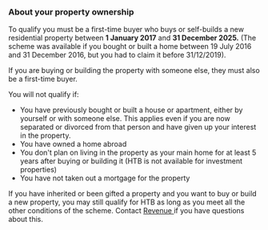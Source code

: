 ###  About your property ownership

To qualify you must be a first-time buyer who buys or self-builds a new
residential property between **1 January 2017** and **31 December 2025.** (The
scheme was available if you bought or built a home between 19 July 2016 and 31
December 2016, but you had to claim it before 31/12/2019).

If you are buying or building the property with someone else, they must also
be a first-time buyer.

You will not qualify if:

  * You have previously bought or built a house or apartment, either by yourself or with someone else. This applies even if you are now separated or divorced from that person and have given up your interest in the property. 
  * You have owned a home abroad 
  * You don't plan on living in the property as your main home for at least 5 years after buying or building it (HTB is not available for investment properties) 
  * You have not taken out a mortgage for the property 

If you have inherited or been gifted a property and you want to buy or build a
new property, you may still qualify for HTB as long as you meet all the other
conditions of the scheme. Contact [ Revenue
](https://www.revenue.ie/en/contact-us/index.aspx) if you have questions about
this.

